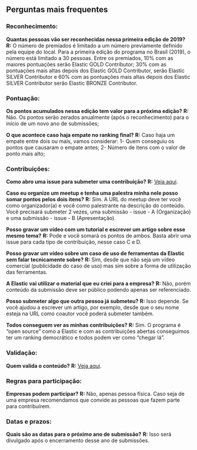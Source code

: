 ## Perguntas mais frequentes ##


### Reconhecimento: ###


**Quantas pessoas vão ser reconhecidas nessa primeira edição de 2019?**
**R:** O número de premiados é limitado a um número previamente definido pela equipe do local. Para a primeira edição do programa no Brasil (2019), o número está limitado a 30 pessoas.
Entre os premiados, 10% com as maiores pontuações serão Elastic GOLD Contributor; 30% com as pontuações mais altas depois dos Elastic GOLD Contributor, serão Elastic SILVER Contributor e 60% com as pontuações mais altas depois dos Elastic SILVER Contributor serão Elastic BRONZE Contributor.


### Pontuação: ###

**Os pontos acumulados nessa edição tem valor para a próxima edição?**
**R:** Não. Os pontos serão zerados anualmente (após o reconhecimento) para o início de um novo ano de submissões;

**O que acontece caso haja empate no ranking final?**
**R:** Caso haja um empate entre dois ou mais, vamos considerar:
1- Quem conseguiu os pontos que causaram o empate antes;
2- Número de itens com o valor de ponto mais alto;

### Contribuições: ###

**Como abro uma issue para submeter uma contribuição?**
**R:** [Veja aqui](https://elastic.github.io/Elastic-Contributor-Program/tutorial-submissao).

**Caso eu organize um meetup e tenha uma palestra minha nele posso somar pontos pelos dois itens?**
**R:** Sim. A URL do meetup deve ter você como organizador(a) e você como palestrante na descrição do conteúdo. Você precisará submeter 2 vezes, uma submissão - issue - A (Organização) e uma submissão - issue - B (Apresentação).

**Posso gravar um vídeo com um tutorial e escrever um artigo sobre esse mesmo tema?**
**R:** Pode e você somará os pontos de ambos. Basta abrir uma issue para cada tipo de contribuição, nesse caso C e D.

**Posso gravar um vídeo sobre um caso de uso de ferramentas da Elastic sem falar tecnicamente sobre?**
**R:** Sim, desde que não seja um vídeo comercial (publicidade do caso de uso) mas sim sobre a forma de utilização das ferramentas.

**A Elastic vai utilizar o material que eu criei para a empresa?**
**R:** Não, porém conteúdo da submissão deve ser público podendo apenas ser referenciado.

**Posso submeter algo que outra pessoa já submeteu?**
**R:** Isso depende. Se você ajudou a escrever um artigo, por exemplo, desde que o seu nome esteja na URL como coautor você poderá submeter também.

**Todos conseguem ver as minhas contribuições?**
**R:** Sim. O programa é “open source” como a Elastic e com as contribuições abertas conseguimos ter um ranking democrático e todos podem ver como “chegar lá”.

### Validação: ###

**Quem valida o conteúdo?**
**R:** [Veja aqui](https://elastic.github.io/Elastic-Contributor-Program/validacao).

### Regras para participação: ###

**Empresas podem participar?**
**R:** Não, apenas pessoa física. Caso seja de uma empresa recomendamos que convide as pessoas que fazem parte para contribuírem.

### Datas e prazos: ###

**Quais são as datas para o próximo ano de submissão?**
**R:** Isso será divulgado após o encerramento desse ano de submissões.
